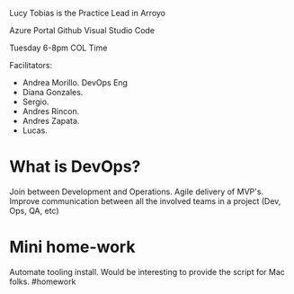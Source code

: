 
Lucy Tobias is the Practice Lead in Arroyo

Azure Portal
Github
Visual Studio Code

Tuesday 6-8pm COL Time

Facilitators:

- Andrea Morillo. DevOps Eng
- Diana Gonzales.
- Sergio.
- Andres Rincon.
- Andres Zapata.
- Lucas.

# What is DevOps?

Join between Development and Operations. Agile delivery of MVP's. Improve communication between all the involved teams in a project (Dev, Ops, QA, etc)

# Mini home-work

Automate tooling install. Would be interesting to provide the script for Mac folks. #homework